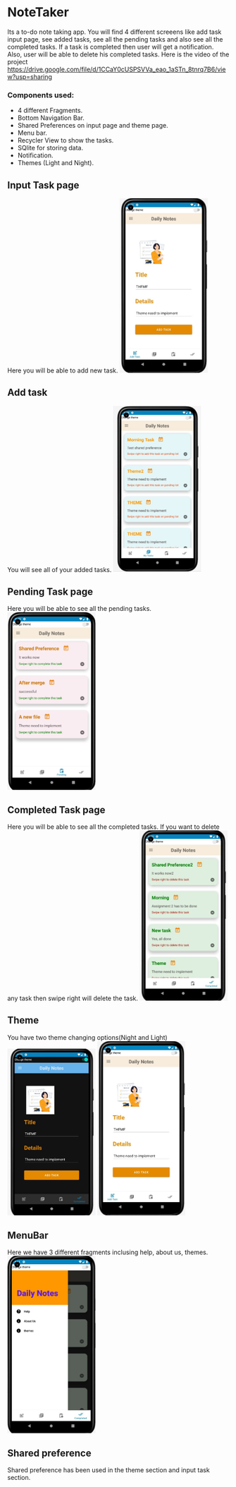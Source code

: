 # NoteTaker
Its a to-do note taking app. You will find 4 different screeens like add task input page, see added tasks, see all the pending tasks and also see all the completed tasks. If a task is completed then user will get a notification. Also, user will be able to delete his completed tasks. Here is the video of the project https://drive.google.com/file/d/1CCaY0cUSPSVVa_eao_1aSTn_8tnrq7B6/view?usp=sharing
### Components used:
  - 4 different Fragments.
  - Bottom Navigation Bar.
  - Shared Preferences on input page and theme page.
  - Menu bar.
  - Recycler View to show the tasks.
  - SQlite for storing data.
  - Notification.
  - Themes (Light and Night).
  
## Input Task page
  Here you will be able to add new task.
    <img src="images/input.jpg" alt="Input Task Fragment" style="width:200px;"/>

  
  
## Add task
  You will see all of your added tasks.
    <img src="images/mytask.jpg" alt="My Task Fragment" style="width:200px;"/>
  
## Pending Task page
  Here you will be able to see all the pending tasks.
    <img src="images/pendingtask.jpg" alt="Pending Task Fragment" style="width:200px;"/>
  
## Completed Task page
  Here you will be able to see all the completed tasks.
  If you want to delete any task then swipe right will delete the task.
    <img src="images/completedtask.jpg" alt="Completed Task Fragment" style="width:200px;"/>
## Theme
  You have two theme changing options(Night and Light)
    <img src="images/theme.jpg" alt="My Task Fragment" style="width:200px;"/>
    <img src="images/input.jpg" alt="My Task Fragment" style="width:200px;"/>
  
## MenuBar
  Here we have 3 different fragments inclusing help, about us, themes.
    <img src="images/menubar.jpg" alt="My Task Fragment" style="width:200px;"/>
## Shared preference
  Shared preference has been used in the theme section and input task section.
